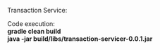 Transaction Service:

Code execution: <br/>
<b>gradle clean build</b><br/>
<b>java -jar build/libs/transaction-servicer-0.0.1.jar</b>
